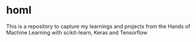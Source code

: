 # homl
This is a repository to capture my learnings and projects from the Hands of Machine Learning with scikit-learn, Keras and Tensorflow
